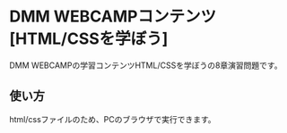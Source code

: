 # DMM WEBCAMPコンテンツ[HTML/CSSを学ぼう]
DMM WEBCAMPの学習コンテンツHTML/CSSを学ぼうの8章演習問題です。
## 使い方
html/cssファイルのため、PCのブラウザで実行できます。
